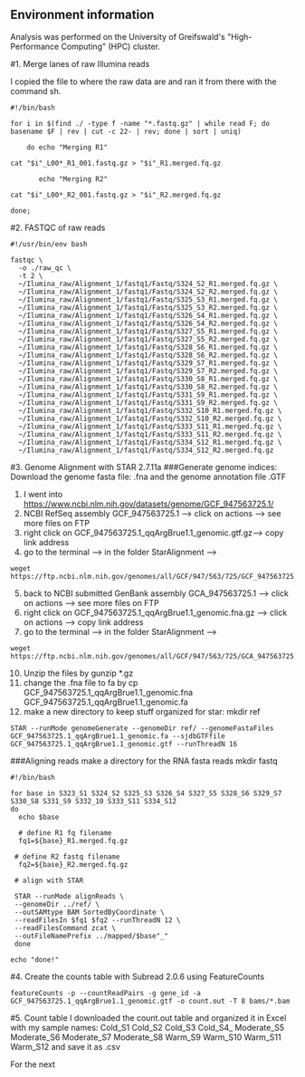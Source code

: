 ## Environment information

Analysis was performed on the University of Greifswald's "High-Performance Computing" (HPC) cluster.

#1. Merge lanes of raw Illumina reads 

I copied the file to where the raw data are and ran it from there with the command sh.

```
#!/bin/bash

for i in $(find ./ -type f -name "*.fastq.gz" | while read F; do basename $F | rev | cut -c 22- | rev; done | sort | uniq)

    do echo "Merging R1"

cat "$i"_L00*_R1_001.fastq.gz > "$i"_R1.merged.fq.gz

       echo "Merging R2"

cat "$i"_L00*_R2_001.fastq.gz > "$i"_R2.merged.fq.gz

done;
```
#2. FASTQC of raw reads 

```
#!/usr/bin/env bash

fastqc \
  -o ./raw_qc \
  -t 2 \
  ~/Ilumina_raw/Alignment_1/fastq1/Fastq/S324_S2_R1.merged.fq.gz \
  ~/Ilumina_raw/Alignment_1/fastq1/Fastq/S324_S2_R2.merged.fq.gz \
  ~/Ilumina_raw/Alignment_1/fastq1/Fastq/S325_S3_R1.merged.fq.gz \
  ~/Ilumina_raw/Alignment_1/fastq1/Fastq/S325_S3_R2.merged.fq.gz \
  ~/Ilumina_raw/Alignment_1/fastq1/Fastq/S326_S4_R1.merged.fq.gz \
  ~/Ilumina_raw/Alignment_1/fastq1/Fastq/S326_S4_R2.merged.fq.gz \
  ~/Ilumina_raw/Alignment_1/fastq1/Fastq/S327_S5_R1.merged.fq.gz \
  ~/Ilumina_raw/Alignment_1/fastq1/Fastq/S327_S5_R2.merged.fq.gz \
  ~/Ilumina_raw/Alignment_1/fastq1/Fastq/S328_S6_R1.merged.fq.gz \
  ~/Ilumina_raw/Alignment_1/fastq1/Fastq/S328_S6_R2.merged.fq.gz \
  ~/Ilumina_raw/Alignment_1/fastq1/Fastq/S329_S7_R1.merged.fq.gz \
  ~/Ilumina_raw/Alignment_1/fastq1/Fastq/S329_S7_R2.merged.fq.gz \
  ~/Ilumina_raw/Alignment_1/fastq1/Fastq/S330_S8_R1.merged.fq.gz \
  ~/Ilumina_raw/Alignment_1/fastq1/Fastq/S330_S8_R2.merged.fq.gz \
  ~/Ilumina_raw/Alignment_1/fastq1/Fastq/S331_S9_R1.merged.fq.gz \
  ~/Ilumina_raw/Alignment_1/fastq1/Fastq/S331_S9_R2.merged.fq.gz \
  ~/Ilumina_raw/Alignment_1/fastq1/Fastq/S332_S10_R1.merged.fq.gz \
  ~/Ilumina_raw/Alignment_1/fastq1/Fastq/S332_S10_R2.merged.fq.gz \
  ~/Ilumina_raw/Alignment_1/fastq1/Fastq/S333_S11_R1.merged.fq.gz \
  ~/Ilumina_raw/Alignment_1/fastq1/Fastq/S333_S11_R2.merged.fq.gz \
  ~/Ilumina_raw/Alignment_1/fastq1/Fastq/S334_S12_R1.merged.fq.gz \
  ~/Ilumina_raw/Alignment_1/fastq1/Fastq/S334_S12_R2.merged.fq.gz
 ```
#3. Genome Alignment with STAR 2.7.11a 
###Generate genome indices: 
Download the genome fasta file: .fna and the genome annotation file .GTF
1. I went into https://www.ncbi.nlm.nih.gov/datasets/genome/GCF_947563725.1/
2. NCBI RefSeq assembly GCF_947563725.1 --> click on actions --> see more files on FTP
3. right click on  GCF_947563725.1_qqArgBrue1.1_genomic.gtf.gz--> copy link address
4. go to the terminal --> in the folder StarAlignment -->
```
weget https://ftp.ncbi.nlm.nih.gov/genomes/all/GCF/947/563/725/GCF_947563725.1_qqArgBrue1.1/GCF_947563725.1_qqArgBrue1.1_genomic.gtf.gz 
 ```
5. back to NCBI submitted GenBank assembly GCA_947563725.1 --> click on actions --> see more files on FTP
6. right click on GCF_947563725.1_qqArgBrue1.1_genomic.fna.gz --> click on actions --> copy link address
8. go to the terminal --> in the folder StarAlignment -->
```
weget https://ftp.ncbi.nlm.nih.gov/genomes/all/GCF/947/563/725/GCA_947563725.1_qqArgBrue1.1/GCF_947563725.1_qqArgBrue1.1_genomic.fna.gz
```
10. Unzip the files by gunzip *.gz
11. change the .fna file to fa by cp GCF_947563725.1_qqArgBrue1.1_genomic.fna GCF_947563725.1_qqArgBrue1.1_genomic.fa
12. make a new directory to keep stuff organized for star: mkdir ref
```
STAR --runMode genomeGenerate --genomeDir ref/ --genomeFastaFiles GCF_947563725.1_qqArgBrue1.1_genomic.fa --sjdbGTFfile GCF_947563725.1_qqArgBrue1.1_genomic.gtf --runThreadN 16
```
###Aligning reads 
make a directory for the RNA fasta reads 
mkdir fastq  

```
#!/bin/bash

for base in S323_S1 S324_S2 S325_S3 S326_S4 S327_S5 S328_S6 S329_S7 S330_S8 S331_S9 S332_10 S333_S11 S334_S12
do
  echo $base

  # define R1 fq filename
  fq1=${base}_R1.merged.fq.gz

 # define R2 fastq filename
  fq2=${base}_R2.merged.fq.gz

 # align with STAR

 STAR --runMode alignReads \
 --genomeDir ../ref/ \
 --outSAMtype BAM SortedByCoordinate \
 --readFilesIn $fq1 $fq2 --runThreadN 12 \
 --readFilesCommand zcat \
 --outFileNamePrefix ../mapped/$base"_" 
 done

echo "done!"
```
#4. Create the counts table with Subread 2.0.6 using FeatureCounts

```
featureCounts -p --countReadPairs -g gene_id -a GCF_947563725.1_qqArgBrue1.1_genomic.gtf -o count.out -T 8 bams/*.bam
```
#5. Count table
I downloaded the count.out table and organized it in Excel with my sample names: 
Cold_S1	Cold_S2	Cold_S3	Cold_S4_ Moderate_S5 Moderate_S6 Moderate_S7 Moderate_S8 Warm_S9 Warm_S10 Warm_S11 Warm_S12
and save it as .csv

For the next

